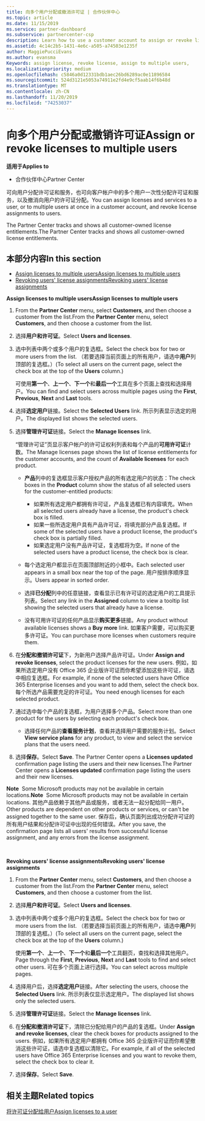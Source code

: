 ```yaml
---
title: 向多个用户分配或撤消许可证 | 合作伙伴中心
ms.topic: article
ms.date: 11/15/2019
ms.service: partner-dashboard
ms.subservice: partnercenter-csp
description: Learn how to use a customer account to assign or revoke licenses and services to one user or to multiple users at once.
ms.assetid: 4c14c2b5-1431-4e6c-a505-a74503e1235f
author: MaggiePucciEvans
ms.author: evansma
Keywords: assign license, revoke license, assign to multiple users,
ms.localizationpriority: medium
ms.openlocfilehash: c5846a0d12331bdb1aec26bd6289ac0e11896584
ms.sourcegitcommit: 524d3121e5053a74911e2fd4e9cf5aab14f6b48d
ms.translationtype: MT
ms.contentlocale: zh-CN
ms.lasthandoff: 11/20/2019
ms.locfileid: "74253037"
---
```

# <a name="assign-or-revoke-licenses-to-multiple-users"></a><span data-ttu-id="b8bcf-104">向多个用户分配或撤销许可证</span><span class="sxs-lookup"><span data-stu-id="b8bcf-104">Assign or revoke licenses to multiple users</span></span>

<span data-ttu-id="b8bcf-105">**适用于**</span><span class="sxs-lookup"><span data-stu-id="b8bcf-105">**Applies to**</span></span>

-  <span data-ttu-id="b8bcf-106">合作伙伴中心</span><span class="sxs-lookup"><span data-stu-id="b8bcf-106">Partner Center</span></span>

<span data-ttu-id="b8bcf-107">可向用户分配许可证和服务，也可向客户帐户中的多个用户一次性分配许可证和服务，以及撤消向用户的许可证分配。</span><span class="sxs-lookup"><span data-stu-id="b8bcf-107">You can assign licenses and services to a user, or to multiple users at once in a customer account, and revoke license assignments to users.</span></span>

<span data-ttu-id="b8bcf-108">The Partner Center tracks and shows all customer-owned license entitlements.</span><span class="sxs-lookup"><span data-stu-id="b8bcf-108">The Partner Center tracks and shows all customer-owned license entitlements.</span></span>

## <a name="in-this-section"></a><span data-ttu-id="b8bcf-109">本部分内容</span><span class="sxs-lookup"><span data-stu-id="b8bcf-109">In this section</span></span>


-   [<span data-ttu-id="b8bcf-110">Assign licenses to multiple users</span><span class="sxs-lookup"><span data-stu-id="b8bcf-110">Assign licenses to multiple users</span></span>](#assign-licenses-to-groups)
-   [<span data-ttu-id="b8bcf-111">Revoking users' license assignments</span><span class="sxs-lookup"><span data-stu-id="b8bcf-111">Revoking users' license assignments</span></span>](#revoking-licenses)

<a href="" id="assign-licenses-to-groups"></a>
<span data-ttu-id="b8bcf-112">**Assign licenses to multiple users**</span><span class="sxs-lookup"><span data-stu-id="b8bcf-112">**Assign licenses to multiple users**</span></span>

1.  <span data-ttu-id="b8bcf-113">From the **Partner Center** menu, select **Customers**, and then choose a customer from the list.</span><span class="sxs-lookup"><span data-stu-id="b8bcf-113">From the **Partner Center** menu, select **Customers**, and then choose a customer from the list.</span></span>
2.  <span data-ttu-id="b8bcf-114">选择**用户和许可证**。</span><span class="sxs-lookup"><span data-stu-id="b8bcf-114">Select **Users and licenses**.</span></span>
3.  <span data-ttu-id="b8bcf-115">选中列表中两个或多个用户的复选框。</span><span class="sxs-lookup"><span data-stu-id="b8bcf-115">Select the check box for two or more users from the list.</span></span> <span data-ttu-id="b8bcf-116">（若要选择当前页面上的所有用户，请选中**用户**列顶部的复选框。）</span><span class="sxs-lookup"><span data-stu-id="b8bcf-116">(To select all users on the current page, select the check box at the top of the **Users** column.)</span></span>

    <span data-ttu-id="b8bcf-117">可使用**第一个**、**上一个**、**下一个**和**最后一个**工具在多个页面上查找和选择用户。</span><span class="sxs-lookup"><span data-stu-id="b8bcf-117">You can find and select users across multiple pages using the **First**, **Previous**, **Next** and **Last** tools.</span></span>

4.  <span data-ttu-id="b8bcf-118">选择**选定用户**链接。</span><span class="sxs-lookup"><span data-stu-id="b8bcf-118">Select the **Selected Users** link.</span></span> <span data-ttu-id="b8bcf-119">所示列表显示选定的用户。</span><span class="sxs-lookup"><span data-stu-id="b8bcf-119">The displayed list shows the selected users.</span></span>
5.  <span data-ttu-id="b8bcf-120">选择**管理许可证**链接。</span><span class="sxs-lookup"><span data-stu-id="b8bcf-120">Select the **Manage licenses** link.</span></span>

    <span data-ttu-id="b8bcf-121">“管理许可证”页显示客户帐户的许可证权利列表和每个产品的**可用许可证**计数。</span><span class="sxs-lookup"><span data-stu-id="b8bcf-121">The Manage licenses page shows the list of license entitlements for the customer accounts, and the count of **Available licenses** for each product.</span></span>

    -   <span data-ttu-id="b8bcf-122">**产品**列中的复选框显示客户授权产品的所有选定用户的状态：</span><span class="sxs-lookup"><span data-stu-id="b8bcf-122">The check boxes in the **Product** column show the status of all selected users for the customer-entitled products:</span></span>

        -   <span data-ttu-id="b8bcf-123">如果所有选定用户都拥有许可证，产品复选框已有内容填充。</span><span class="sxs-lookup"><span data-stu-id="b8bcf-123">When all selected users already have a license, the product's check box is filled.</span></span>
        -   <span data-ttu-id="b8bcf-124">如果一些所选定用户具有产品许可证，将填充部分产品复选框。</span><span class="sxs-lookup"><span data-stu-id="b8bcf-124">If some of the selected users have a product license, the product's check box is partially filled.</span></span>
        -   <span data-ttu-id="b8bcf-125">如果选定用户没有产品许可证，复选框将为空。</span><span class="sxs-lookup"><span data-stu-id="b8bcf-125">If none of the selected users have a product license, the check box is clear.</span></span>
    -   <span data-ttu-id="b8bcf-126">每个选定用户都显示在页面顶部附近的小框中。</span><span class="sxs-lookup"><span data-stu-id="b8bcf-126">Each selected user appears in a small box near the top of the page.</span></span> <span data-ttu-id="b8bcf-127">用户按排序顺序显示。</span><span class="sxs-lookup"><span data-stu-id="b8bcf-127">Users appear in sorted order.</span></span>

    -   <span data-ttu-id="b8bcf-128">选择**已分配**列中的任意链接，查看显示已有许可证的选定用户的工具提示列表。</span><span class="sxs-lookup"><span data-stu-id="b8bcf-128">Select any link in the **Assigned** column to view a tooltip list showing the selected users that already have a license.</span></span>

    -   <span data-ttu-id="b8bcf-129">没有可用许可证的任何产品显示**购买更多**链接。</span><span class="sxs-lookup"><span data-stu-id="b8bcf-129">Any product without available licenses shows a **Buy more** link.</span></span> <span data-ttu-id="b8bcf-130">如果客户需要，可以购买更多许可证。</span><span class="sxs-lookup"><span data-stu-id="b8bcf-130">You can purchase more licenses when customers require them.</span></span>

6.  <span data-ttu-id="b8bcf-131">在**分配和撤销许可证**下，为新用户选择产品许可证。</span><span class="sxs-lookup"><span data-stu-id="b8bcf-131">Under **Assign and revoke licenses**, select the product licenses for the new users.</span></span> <span data-ttu-id="b8bcf-132">例如，如果所选定用户没有 Office 365 企业版许可证而你希望添加这些许可证，请选中相应复选框。</span><span class="sxs-lookup"><span data-stu-id="b8bcf-132">For example, if none of the selected users have Office 365 Enterprise licenses and you want to add them, select the check box.</span></span> <span data-ttu-id="b8bcf-133">每个所选产品需要充足的许可证。</span><span class="sxs-lookup"><span data-stu-id="b8bcf-133">You need enough licenses for each selected product.</span></span>
7.  <span data-ttu-id="b8bcf-134">通过选中每个产品的复选框，为用户选择多个产品。</span><span class="sxs-lookup"><span data-stu-id="b8bcf-134">Select more than one product for the users by selecting each product's check box.</span></span>
    -   <span data-ttu-id="b8bcf-135">选择任何产品的**查看服务计划**，查看并选择用户需要的服务计划。</span><span class="sxs-lookup"><span data-stu-id="b8bcf-135">Select **View service plans** for any product, to view and select the service plans that the users need.</span></span>

8.  <span data-ttu-id="b8bcf-136">选择**保存**。</span><span class="sxs-lookup"><span data-stu-id="b8bcf-136">Select **Save**.</span></span> <span data-ttu-id="b8bcf-137">The Partner Center opens a **Licenses updated** confirmation page listing the users and their new licenses.</span><span class="sxs-lookup"><span data-stu-id="b8bcf-137">The Partner Center opens a **Licenses updated** confirmation page listing the users and their new licenses.</span></span>

<span data-ttu-id="b8bcf-138">**Note**  Some Microsoft products may not be available in certain locations.</span><span class="sxs-lookup"><span data-stu-id="b8bcf-138">**Note**  Some Microsoft products may not be available in certain locations.</span></span> <span data-ttu-id="b8bcf-139">其他产品依赖于其他产品或服务，或者无法一起分配给同一用户。</span><span class="sxs-lookup"><span data-stu-id="b8bcf-139">Other products are dependent on other products or services, or can't be assigned together to the same user.</span></span> <span data-ttu-id="b8bcf-140">保存后，确认页面列出成功分配许可证的所有用户结果和分配许可证中出现的任何错误。</span><span class="sxs-lookup"><span data-stu-id="b8bcf-140">After you save, the confirmation page lists all users' results from successful license assignment, and any errors from the license assignment.</span></span>

 

<a href="" id="revoking-licenses"></a>
<span data-ttu-id="b8bcf-141">**Revoking users' license assignments**</span><span class="sxs-lookup"><span data-stu-id="b8bcf-141">**Revoking users' license assignments**</span></span>

1.  <span data-ttu-id="b8bcf-142">From the **Partner Center** menu, select **Customers**, and then choose a customer from the list.</span><span class="sxs-lookup"><span data-stu-id="b8bcf-142">From the **Partner Center** menu, select **Customers**, and then choose a customer from the list.</span></span>
2.  <span data-ttu-id="b8bcf-143">选择**用户和许可证**。</span><span class="sxs-lookup"><span data-stu-id="b8bcf-143">Select **Users and licenses**.</span></span>
3.  <span data-ttu-id="b8bcf-144">选中列表中两个或多个用户的复选框。</span><span class="sxs-lookup"><span data-stu-id="b8bcf-144">Select the check box for two or more users from the list.</span></span> <span data-ttu-id="b8bcf-145">（若要选择当前页面上的所有用户，请选中**用户**列顶部的复选框。）</span><span class="sxs-lookup"><span data-stu-id="b8bcf-145">(To select all users on the current page, select the check box at the top of the **Users** column.)</span></span>

    <span data-ttu-id="b8bcf-146">使用**第一个**、**上一个**、**下一个**和**最后一个**工具翻页，查找和选择其他用户。</span><span class="sxs-lookup"><span data-stu-id="b8bcf-146">Page through the **First**, **Previous**, **Next** and **Last** tools to find and select other users.</span></span> <span data-ttu-id="b8bcf-147">可在多个页面上进行选择。</span><span class="sxs-lookup"><span data-stu-id="b8bcf-147">You can select across multiple pages.</span></span>

4.  <span data-ttu-id="b8bcf-148">选择用户后，选择**选定用户**链接。</span><span class="sxs-lookup"><span data-stu-id="b8bcf-148">After selecting the users, choose the **Selected Users** link.</span></span> <span data-ttu-id="b8bcf-149">所示列表仅显示选定用户。</span><span class="sxs-lookup"><span data-stu-id="b8bcf-149">The displayed list shows only the selected users.</span></span>
5.  <span data-ttu-id="b8bcf-150">选择**管理许可证**链接。</span><span class="sxs-lookup"><span data-stu-id="b8bcf-150">Select the **Manage licenses** link.</span></span>
6.  <span data-ttu-id="b8bcf-151">在**分配和撤消许可证**下，清除已分配给用户的产品的复选框。</span><span class="sxs-lookup"><span data-stu-id="b8bcf-151">Under **Assign and revoke licenses**, clear the check boxes for products assigned to the users.</span></span> <span data-ttu-id="b8bcf-152">例如，如果所有选定用户都拥有 Office 365 企业版许可证而你希望撤消这些许可证，请选中复选框以清除它。</span><span class="sxs-lookup"><span data-stu-id="b8bcf-152">For example, if all of the selected users have Office 365 Enterprise licenses and you want to revoke them, select the check box to clear it.</span></span>
7.  <span data-ttu-id="b8bcf-153">选择**保存**。</span><span class="sxs-lookup"><span data-stu-id="b8bcf-153">Select **Save**.</span></span>

## <a name="related-topics"></a><span data-ttu-id="b8bcf-154">相关主题</span><span class="sxs-lookup"><span data-stu-id="b8bcf-154">Related topics</span></span>


[<span data-ttu-id="b8bcf-155">将许可证分配给用户</span><span class="sxs-lookup"><span data-stu-id="b8bcf-155">Assign licenses to a user</span></span>](assign-licenses-to-users.md)

 

 



